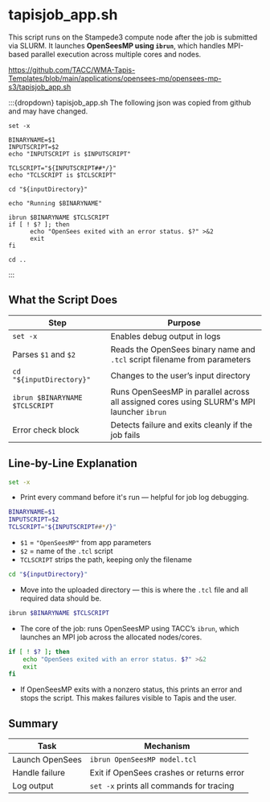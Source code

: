 # tapisjob_app.sh

This script runs on the Stampede3 compute node after the job is submitted via SLURM. It launches **OpenSeesMP using `ibrun`**, which handles MPI-based parallel execution across multiple cores and nodes.

https://github.com/TACC/WMA-Tapis-Templates/blob/main/applications/opensees-mp/opensees-mp-s3/tapisjob_app.sh

:::{dropdown} tapisjob_app.sh
The following json was copied from github and may have changed.

```
set -x

BINARYNAME=$1
INPUTSCRIPT=$2
echo "INPUTSCRIPT is $INPUTSCRIPT"

TCLSCRIPT="${INPUTSCRIPT##*/}"
echo "TCLSCRIPT is $TCLSCRIPT"

cd "${inputDirectory}"

echo "Running $BINARYNAME"

ibrun $BINARYNAME $TCLSCRIPT
if [ ! $? ]; then
      echo "OpenSees exited with an error status. $?" >&2
      exit
fi

cd ..

```
:::

## What the Script Does

| Step                           | Purpose                                                                                  |
| ------------------------------ | ---------------------------------------------------------------------------------------- |
| `set -x`                       | Enables debug output in logs                                                             |
| Parses `$1` and `$2`           | Reads the OpenSees binary name and `.tcl` script filename from parameters                |
| `cd "${inputDirectory}"`       | Changes to the user’s input directory                                                    |
| `ibrun $BINARYNAME $TCLSCRIPT` | Runs OpenSeesMP in parallel across all assigned cores using SLURM's MPI launcher `ibrun` |
| Error check block              | Detects failure and exits cleanly if the job fails                                       |

## Line-by-Line Explanation

```bash
set -x
```

* Print every command before it's run — helpful for job log debugging.

```bash
BINARYNAME=$1
INPUTSCRIPT=$2
TCLSCRIPT="${INPUTSCRIPT##*/}"
```

* `$1` = `"OpenSeesMP"` from app parameters
* `$2` = name of the `.tcl` script
* `TCLSCRIPT` strips the path, keeping only the filename

```bash
cd "${inputDirectory}"
```

* Move into the uploaded directory — this is where the `.tcl` file and all required data should be.

```bash
ibrun $BINARYNAME $TCLSCRIPT
```

* The core of the job: runs OpenSeesMP using TACC’s `ibrun`, which launches an MPI job across the allocated nodes/cores.

```bash
if [ ! $? ]; then
    echo "OpenSees exited with an error status. $?" >&2
    exit
fi
```

* If OpenSeesMP exits with a nonzero status, this prints an error and stops the script. This makes failures visible to Tapis and the user.

## Summary

| Task            | Mechanism                                 |
| --------------- | ----------------------------------------- |
| Launch OpenSees | `ibrun OpenSeesMP model.tcl`              |
| Handle failure  | Exit if OpenSees crashes or returns error |
| Log output      | `set -x` prints all commands for tracing  |



